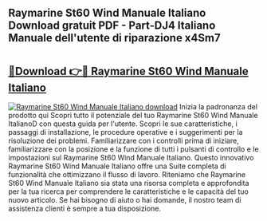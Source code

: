 ## Raymarine St60 Wind Manuale Italiano Download gratuit PDF - Part-DJ4 Italiano Manuale dell'utente di riparazione x4Sm7

# <h2><a href="http://dffacl.blite.top/?on=Raymarine+St60+Wind+Manuale+Italiano">🔗Download 👉🔴 Raymarine St60 Wind Manuale Italiano</a></h2>

[![Raymarine St60 Wind Manuale Italiano download](https://i.imgur.com/lujVjoI.png)](http://dffacl.blite.top/?on=Raymarine+St60+Wind+Manuale+Italiano)
Inizia la padronanza del prodotto qui Scopri tutto il potenziale del tuo Raymarine St60 Wind Manuale ItalianoD con questa guida per l'utente. Scopri le sue caratteristiche, i passaggi di installazione, le procedure operative e i suggerimenti per la risoluzione dei problemi. Familiarizzare con i controlli prima di iniziare, familiarizzare con la posizione e la funzione di tutti i pulsanti di controllo e le impostazioni sul Raymarine St60 Wind Manuale Italiano. Questo innovativo Raymarine St60 Wind Manuale Italiano offre una Suite completa di funzionalità che ottimizzano il flusso di lavoro. Riteniamo che Raymarine St60 Wind Manuale Italiano sia stata una risorsa completa e approfondita per la tua ricerca per comprendere le caratteristiche e le capacità del tuo nuovo articolo. Se hai bisogno di aiuto o hai domande, il nostro team di assistenza clienti è sempre a tua disposizione.
